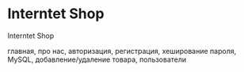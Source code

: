 # Interntet Shop
Interntet Shop

главная, про нас, авторизация, регистрация, хеширование пароля, MySQL, добавление/удаление товара, пользователи
